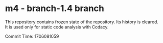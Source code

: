 # m4 - branch-1.4 branch

This repository contains frozen state of the repository.
Its history is cleared. It is used only for static code
analysis with Codacy.

Commit Time: 1706081059